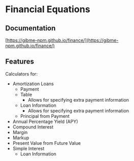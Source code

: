 # Financial Equations

## Documentation

[https://gibme-npm.github.io/finance/](https://gibme-npm.github.io/finance/)

## Features

Calculators for:

* Amortization Loans
  * Payment
  * Table
    * Allows for specifying extra payment information
  * Loan Information
    * Allows for specifying extra payment information
  * Principal from Payment
* Annual Percentage Yield (APY)
* Compound Interest
* Margin
* Markup
* Present Value from Future Value
* Simple Interest
  * Loan Information

